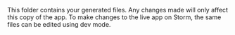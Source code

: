 This folder contains your generated files. Any changes made will only affect this copy of the app.
To make changes to the live app on Storm, the same files can be edited using dev mode.
